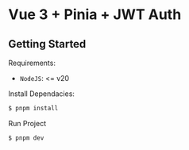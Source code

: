 # Vue 3 + Pinia + JWT Auth

## Getting Started
Requirements: 
- `NodeJS`: <= v20

Install Dependacies:

```bash
$ pnpm install
```
Run Project

```bash
$ pnpm dev
```